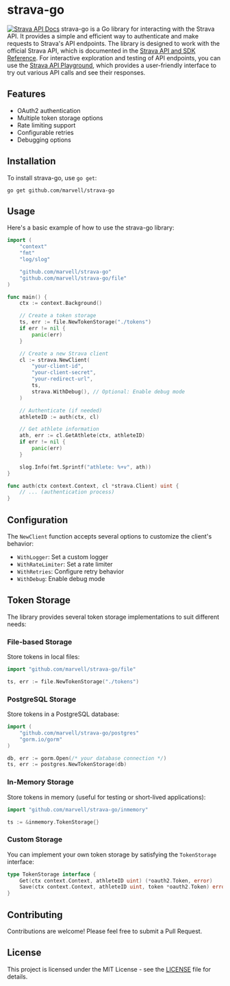 # strava-go

[![Strava API Docs](https://img.shields.io/badge/Strava%20API-Reference-orange)](https://developers.strava.com/docs/reference/)
strava-go is a Go library for interacting with the Strava API. It provides a simple and efficient way to authenticate and make requests to Strava's API endpoints. The library is designed to work with the official Strava API, which is documented in the [Strava API and SDK Reference](https://developers.strava.com/docs/reference/). For interactive exploration and testing of API endpoints, you can use the [Strava API Playground](https://developers.strava.com/playground/), which provides a user-friendly interface to try out various API calls and see their responses.

## Features

- OAuth2 authentication
- Multiple token storage options
- Rate limiting support
- Configurable retries
- Debugging options

## Installation

To install strava-go, use `go get`:

```
go get github.com/marvell/strava-go
```

## Usage

Here's a basic example of how to use the strava-go library:

```go
import (
    "context"
    "fmt"
    "log/slog"

    "github.com/marvell/strava-go"
    "github.com/marvell/strava-go/file"
)

func main() {
    ctx := context.Background()

    // Create a token storage
    ts, err := file.NewTokenStorage("./tokens")
    if err != nil {
        panic(err)
    }

    // Create a new Strava client
    cl := strava.NewClient(
        "your-client-id",
        "your-client-secret",
        "your-redirect-url",
        ts,
        strava.WithDebug(), // Optional: Enable debug mode
    )

    // Authenticate (if needed)
    athleteID := auth(ctx, cl)

    // Get athlete information
    ath, err := cl.GetAthlete(ctx, athleteID)
    if err != nil {
        panic(err)
    }

    slog.Info(fmt.Sprintf("athlete: %+v", ath))
}

func auth(ctx context.Context, cl *strava.Client) uint {
    // ... (authentication process)
}
```

## Configuration

The `NewClient` function accepts several options to customize the client's behavior:

- `WithLogger`: Set a custom logger
- `WithRateLimiter`: Set a rate limiter
- `WithRetries`: Configure retry behavior
- `WithDebug`: Enable debug mode

## Token Storage

The library provides several token storage implementations to suit different needs:

### File-based Storage

Store tokens in local files:

```go
import "github.com/marvell/strava-go/file"

ts, err := file.NewTokenStorage("./tokens")
```

### PostgreSQL Storage

Store tokens in a PostgreSQL database:

```go
import (
    "github.com/marvell/strava-go/postgres"
    "gorm.io/gorm"
)

db, err := gorm.Open(/* your database connection */)
ts, err := postgres.NewTokenStorage(db)
```

### In-Memory Storage

Store tokens in memory (useful for testing or short-lived applications):

```go
import "github.com/marvell/strava-go/inmemory"

ts := &inmemory.TokenStorage{}
```

### Custom Storage

You can implement your own token storage by satisfying the `TokenStorage` interface:

```go
type TokenStorage interface {
    Get(ctx context.Context, athleteID uint) (*oauth2.Token, error)
    Save(ctx context.Context, athleteID uint, token *oauth2.Token) error
}
```

## Contributing

Contributions are welcome! Please feel free to submit a Pull Request.

## License

This project is licensed under the MIT License - see the [LICENSE](LICENSE) file for details.
